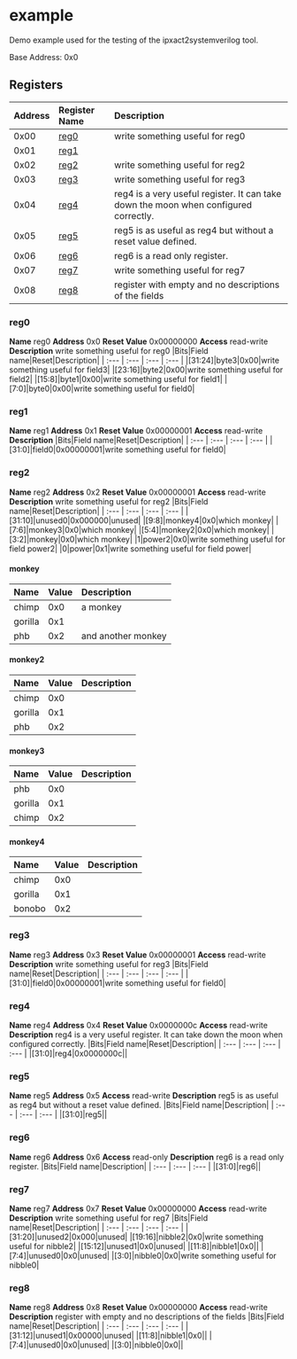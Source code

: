 
# example


Demo example used for the testing of the ipxact2systemverilog tool.

Base Address: 0x0


## Registers

|Address|Register Name|Description|
| :--- | :--- | :--- |
|0x00|[reg0](#reg0)|write something useful for reg0|
|0x01|[reg1](#reg1)||
|0x02|[reg2](#reg2)|write something useful for reg2|
|0x03|[reg3](#reg3)|write something useful for reg3|
|0x04|[reg4](#reg4)|reg4 is a very useful register. It can take down the moon when configured correctly.|
|0x05|[reg5](#reg5)|reg5 is as useful as reg4 but without a reset value defined.|
|0x06|[reg6](#reg6)|reg6 is a read only register.|
|0x07|[reg7](#reg7)|write something useful for reg7|
|0x08|[reg8](#reg8)|register with empty and no descriptions of the fields|

### reg0

**Name** reg0
**Address** 0x0
**Reset Value** 0x00000000
**Access** read-write
**Description** write something useful for reg0
|Bits|Field name|Reset|Description|
| :--- | :--- | :--- | :--- |
|[31:24]|byte3|0x00|write something useful for field3|
|[23:16]|byte2|0x00|write something useful for field2|
|[15:8]|byte1|0x00|write something useful for field1|
|[7:0]|byte0|0x00|write something useful for field0|

### reg1

**Name** reg1
**Address** 0x1
**Reset Value** 0x00000001
**Access** read-write
**Description** 
|Bits|Field name|Reset|Description|
| :--- | :--- | :--- | :--- |
|[31:0]|field0|0x00000001|write something useful for field0|

### reg2

**Name** reg2
**Address** 0x2
**Reset Value** 0x00000001
**Access** read-write
**Description** write something useful for reg2
|Bits|Field name|Reset|Description|
| :--- | :--- | :--- | :--- |
|[31:10]|unused0|0x000000|unused|
|[9:8]|monkey4|0x0|which monkey|
|[7:6]|monkey3|0x0|which monkey|
|[5:4]|monkey2|0x0|which monkey|
|[3:2]|monkey|0x0|which monkey|
|1|power2|0x0|write something useful for field power2|
|0|power|0x1|write something useful for field power|

#### monkey

|Name|Value|Description|
| :--- | :--- | :--- |
|chimp|0x0|a monkey|
|gorilla|0x1||
|phb|0x2|and another monkey|

#### monkey2

|Name|Value|Description|
| :--- | :--- | :--- |
|chimp|0x0||
|gorilla|0x1||
|phb|0x2||

#### monkey3

|Name|Value|Description|
| :--- | :--- | :--- |
|phb|0x0||
|gorilla|0x1||
|chimp|0x2||

#### monkey4

|Name|Value|Description|
| :--- | :--- | :--- |
|chimp|0x0||
|gorilla|0x1||
|bonobo|0x2||

### reg3

**Name** reg3
**Address** 0x3
**Reset Value** 0x00000001
**Access** read-write
**Description** write something useful for reg3
|Bits|Field name|Reset|Description|
| :--- | :--- | :--- | :--- |
|[31:0]|field0|0x00000001|write something useful for field0|

### reg4

**Name** reg4
**Address** 0x4
**Reset Value** 0x0000000c
**Access** read-write
**Description** reg4 is a very useful register. It can take down the moon when configured correctly.
|Bits|Field name|Reset|Description|
| :--- | :--- | :--- | :--- |
|[31:0]|reg4|0x0000000c||

### reg5

**Name** reg5
**Address** 0x5
**Access** read-write
**Description** reg5 is as useful as reg4 but without a reset value defined.
|Bits|Field name|Description|
| :--- | :--- | :--- |
|[31:0]|reg5||

### reg6

**Name** reg6
**Address** 0x6
**Access** read-only
**Description** reg6 is a read only register.
|Bits|Field name|Description|
| :--- | :--- | :--- |
|[31:0]|reg6||

### reg7

**Name** reg7
**Address** 0x7
**Reset Value** 0x00000000
**Access** read-write
**Description** write something useful for reg7
|Bits|Field name|Reset|Description|
| :--- | :--- | :--- | :--- |
|[31:20]|unused2|0x000|unused|
|[19:16]|nibble2|0x0|write something useful for nibble2|
|[15:12]|unused1|0x0|unused|
|[11:8]|nibble1|0x0||
|[7:4]|unused0|0x0|unused|
|[3:0]|nibble0|0x0|write something useful for nibble0|

### reg8

**Name** reg8
**Address** 0x8
**Reset Value** 0x00000000
**Access** read-write
**Description** register with empty and no descriptions of the fields
|Bits|Field name|Reset|Description|
| :--- | :--- | :--- | :--- |
|[31:12]|unused1|0x00000|unused|
|[11:8]|nibble1|0x0||
|[7:4]|unused0|0x0|unused|
|[3:0]|nibble0|0x0||
